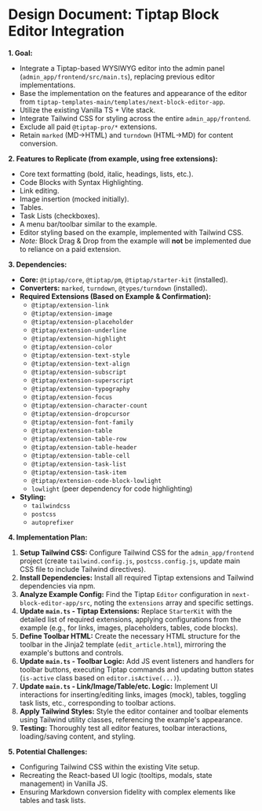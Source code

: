 # Design Document: Tiptap Block Editor Integration

**1. Goal:**

*   Integrate a Tiptap-based WYSIWYG editor into the admin panel (`admin_app/frontend/src/main.ts`), replacing previous editor implementations.
*   Base the implementation on the features and appearance of the editor from `tiptap-templates-main/templates/next-block-editor-app`.
*   Utilize the existing Vanilla TS + Vite stack.
*   Integrate Tailwind CSS for styling across the entire `admin_app/frontend`.
*   Exclude all paid `@tiptap-pro/*` extensions.
*   Retain `marked` (MD->HTML) and `turndown` (HTML->MD) for content conversion.

**2. Features to Replicate (from example, using free extensions):**

*   Core text formatting (bold, italic, headings, lists, etc.).
*   Code Blocks with Syntax Highlighting.
*   Link editing.
*   Image insertion (mocked initially).
*   Tables.
*   Task Lists (checkboxes).
*   A menu bar/toolbar similar to the example.
*   Editor styling based on the example, implemented with Tailwind CSS.
*   *Note:* Block Drag & Drop from the example will **not** be implemented due to reliance on a paid extension.

**3. Dependencies:**

*   **Core:** `@tiptap/core`, `@tiptap/pm`, `@tiptap/starter-kit` (installed).
*   **Converters:** `marked`, `turndown`, `@types/turndown` (installed).
*   **Required Extensions (Based on Example & Confirmation):**
    *   `@tiptap/extension-link`
    *   `@tiptap/extension-image`
    *   `@tiptap/extension-placeholder`
    *   `@tiptap/extension-underline`
    *   `@tiptap/extension-highlight`
    *   `@tiptap/extension-color`
    *   `@tiptap/extension-text-style`
    *   `@tiptap/extension-text-align`
    *   `@tiptap/extension-subscript`
    *   `@tiptap/extension-superscript`
    *   `@tiptap/extension-typography`
    *   `@tiptap/extension-focus`
    *   `@tiptap/extension-character-count`
    *   `@tiptap/extension-dropcursor`
    *   `@tiptap/extension-font-family`
    *   `@tiptap/extension-table`
    *   `@tiptap/extension-table-row`
    *   `@tiptap/extension-table-header`
    *   `@tiptap/extension-table-cell`
    *   `@tiptap/extension-task-list`
    *   `@tiptap/extension-task-item`
    *   `@tiptap/extension-code-block-lowlight`
    *   `lowlight` (peer dependency for code highlighting)
*   **Styling:**
    *   `tailwindcss`
    *   `postcss`
    *   `autoprefixer`

**4. Implementation Plan:**

1.  **Setup Tailwind CSS:** Configure Tailwind CSS for the `admin_app/frontend` project (create `tailwind.config.js`, `postcss.config.js`, update main CSS file to include Tailwind directives).
2.  **Install Dependencies:** Install all required Tiptap extensions and Tailwind dependencies via npm.
3.  **Analyze Example Config:** Find the Tiptap `Editor` configuration in `next-block-editor-app/src`, noting the `extensions` array and specific settings.
4.  **Update `main.ts` - Tiptap Extensions:** Replace `StarterKit` with the detailed list of required extensions, applying configurations from the example (e.g., for links, images, placeholders, tables, code blocks).
5.  **Define Toolbar HTML:** Create the necessary HTML structure for the toolbar in the Jinja2 template (`edit_article.html`), mirroring the example's buttons and controls.
6.  **Update `main.ts` - Toolbar Logic:** Add JS event listeners and handlers for toolbar buttons, executing Tiptap commands and updating button states (`is-active` class based on `editor.isActive(...)`).
7.  **Update `main.ts` - Link/Image/Table/etc. Logic:** Implement UI interactions for inserting/editing links, images (mock), tables, toggling task lists, etc., corresponding to toolbar actions.
8.  **Apply Tailwind Styles:** Style the editor container and toolbar elements using Tailwind utility classes, referencing the example's appearance.
9.  **Testing:** Thoroughly test all editor features, toolbar interactions, loading/saving content, and styling.

**5. Potential Challenges:**

*   Configuring Tailwind CSS within the existing Vite setup.
*   Recreating the React-based UI logic (tooltips, modals, state management) in Vanilla JS.
*   Ensuring Markdown conversion fidelity with complex elements like tables and task lists. 